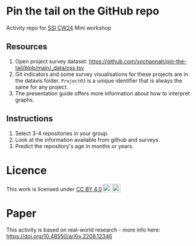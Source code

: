 # Pin the tail on the GitHub repo

Activity repo for [SSI CW24](ADDLINK) Mini workshop 

## Resources

1. Open project survey dataset: https://github.com/yochannah/pin-the-tail/blob/main/_data/oss.tsv 
2. Git indicators and some survey visualisations for these projects are in the datavis folder. `Project03` is a unique identifier that is always the same for any project.
3. The presentation guide offers more information about how to interpret graphs.

## Instructions

1. Select 3-4 repositories in your group. 
2. Look at the information available from github and surveys. 
3. Predict the repository's age in months or years. 

# Licence
 <p xmlns:cc="http://creativecommons.org/ns#" >This work is licensed under <a href="https://creativecommons.org/licenses/by/4.0/?ref=chooser-v1" target="_blank" rel="license noopener noreferrer" style="display:inline-block;">CC BY 4.0<img style="height:22px!important;margin-left:3px;vertical-align:text-bottom;" src="https://mirrors.creativecommons.org/presskit/icons/cc.svg?ref=chooser-v1" alt=""><img style="height:22px!important;margin-left:3px;vertical-align:text-bottom;" src="https://mirrors.creativecommons.org/presskit/icons/by.svg?ref=chooser-v1" alt=""></a></p> 

# Paper

This activity is based on real-world research - more info here: https://doi.org/10.48550/arXiv.2208.12346 
